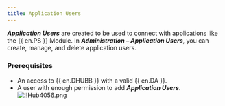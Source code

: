 ```yaml
---
title: Application Users
---
```

***Application Users*** are created to be used to connect with applications like the {{ en.PS }} Module. In ***Administration – Application Users***, you can create, manage, and delete application users.  

### Prerequisites 

* An access to {{ en.DHUBB }} with a valid {{ en.DA }}. 
* A user with enough permission to add ***Application Users***.  
![!!Hub4056.png](https://webdevolutions.azureedge.net/docs/en/hub/Hub4056.png) 
